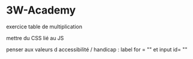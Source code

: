 # 3W-Academy

exercice table de multiplication

mettre du CSS lié au JS

penser aux valeurs d accessibilité / handicap : label for = ""   et input id= ""
